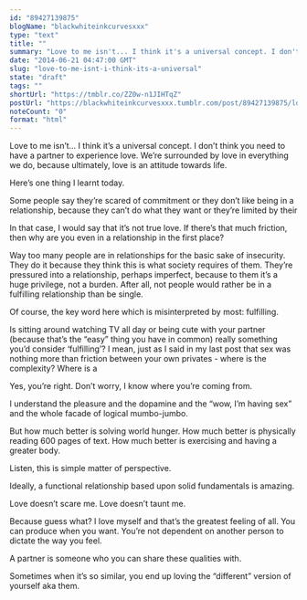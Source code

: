 ```yaml
---
id: "89427139875"
blogName: "blackwhiteinkcurvesxxx"
type: "text"
title: ""
summary: "Love to me isn't... I think it's a universal concept. I don't think you need to have a partner to experience love. We're..."
date: "2014-06-21 04:47:00 GMT"
slug: "love-to-me-isnt-i-think-its-a-universal"
state: "draft"
tags: ""
shortUrl: "https://tmblr.co/ZZ0w-n1JIHTqZ"
postUrl: "https://blackwhiteinkcurvesxxx.tumblr.com/post/89427139875/love-to-me-isnt-i-think-its-a-universal"
noteCount: "0"
format: "html"
---
```


Love to me isn’t… I think it’s a universal concept. I don’t think you need to have a partner to experience love. We’re surrounded by love in everything we do, because ultimately, love is an attitude towards life.

Here’s one thing I learnt today. 

Some people say they’re scared of commitment or they don’t like being in a relationship, because they can’t do what they want or they’re limited by their 

In that case, I would say that it’s not true love. If there’s that much friction, then why are you even in a relationship in the first place? 

Way too many people are in relationships for the basic sake of insecurity. They do it because they think this is what society requires of them. They’re pressured into a relationship, perhaps imperfect, because to them it’s a huge privilege, not a burden. After all, not people would rather be in a fulfilling relationship than be single. 

Of course, the key word here which is misinterpreted by most: fulfilling. 

Is sitting around watching TV all day or being cute with your partner (because that’s the “easy” thing you have in common) really something you’d consider ‘fulfilling’? I mean, just as I said in my last post that sex was nothing more than friction between your own privates - where is the complexity? Where is a 

Yes, you’re right. Don’t worry, I know where you’re coming from. 

I understand the pleasure and the dopamine and the “wow, I’m having sex” and the whole facade of logical mumbo-jumbo.

But how much better is solving world hunger. How much better is physically reading 600 pages of text. How much better is exercising and having a greater body.

Listen, this is simple matter of perspective. 

Ideally, a functional relationship based upon solid fundamentals is amazing. 

Love doesn’t scare me. Love doesn’t taunt me. 

Because guess what? I love myself and that’s the greatest feeling of all. You can produce when you want. You’re not dependent on another person to dictate the way you feel. 

A partner is someone who you can share these qualities with.

Sometimes when it’s so similar, you end up loving the “different” version of yourself aka them.